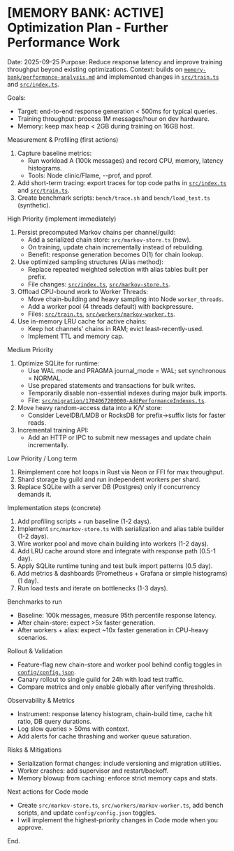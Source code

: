 # [MEMORY BANK: ACTIVE] Optimization Plan - Further Performance Work

Date: 2025-09-25
Purpose: Reduce response latency and improve training throughput beyond existing optimizations.
Context: builds on [`memory-bank/performance-analysis.md`](memory-bank/performance-analysis.md:1) and implemented changes in [`src/train.ts`](src/train.ts:1) and [`src/index.ts`](src/index.ts:1).

Goals:
- Target: end-to-end response generation < 500ms for typical queries.
- Training throughput: process 1M messages/hour on dev hardware.
- Memory: keep max heap < 2GB during training on 16GB host.

Measurement & Profiling (first actions)
1. Capture baseline metrics:
   - Run workload A (100k messages) and record CPU, memory, latency histograms.
   - Tools: Node clinic/Flame, --prof, and pprof.
2. Add short-term tracing: export traces for top code paths in [`src/index.ts`](src/index.ts:1) and [`src/train.ts`](src/train.ts:1).
3. Create benchmark scripts: `bench/trace.sh` and `bench/load_test.ts` (synthetic).

High Priority (implement immediately)
1. Persist precomputed Markov chains per channel/guild:
   - Add a serialized chain store: `src/markov-store.ts` (new).
   - On training, update chain incrementally instead of rebuilding.
   - Benefit: response generation becomes O(1) for chain lookup.
2. Use optimized sampling structures (Alias method):
   - Replace repeated weighted selection with alias tables built per prefix.
   - File changes: [`src/index.ts`](src/index.ts:1), [`src/markov-store.ts`](src/markov-store.ts:1).
3. Offload CPU-bound work to Worker Threads:
   - Move chain-building and heavy sampling into Node `worker_threads`.
   - Add a worker pool (4 threads default) with backpressure.
   - Files: [`src/train.ts`](src/train.ts:1), [`src/workers/markov-worker.ts`](src/workers/markov-worker.ts:1).
4. Use in-memory LRU cache for active chains:
   - Keep hot channels' chains in RAM; evict least-recently-used.
   - Implement TTL and memory cap.

Medium Priority
1. Optimize SQLite for runtime:
   - Use WAL mode and PRAGMA journal_mode = WAL; set synchronous = NORMAL.
   - Use prepared statements and transactions for bulk writes.
   - Temporarily disable non-essential indexes during major bulk imports.
   - File: [`src/migration/1704067200000-AddPerformanceIndexes.ts`](src/migration/1704067200000-AddPerformanceIndexes.ts:1).
2. Move heavy random-access data into a K/V store:
   - Consider LevelDB/LMDB or RocksDB for prefix->suffix lists for faster reads.
3. Incremental training API:
   - Add an HTTP or IPC to submit new messages and update chain incrementally.

Low Priority / Long term
1. Reimplement core hot loops in Rust via Neon or FFI for max throughput.
2. Shard storage by guild and run independent workers per shard.
3. Replace SQLite with a server DB (Postgres) only if concurrency demands it.

Implementation steps (concrete)
1. Add profiling scripts + run baseline (1-2 days).
2. Implement `src/markov-store.ts` with serialization and alias table builder (1-2 days).
3. Wire worker pool and move chain building into workers (1-2 days).
4. Add LRU cache around store and integrate with response path (0.5-1 day).
5. Apply SQLite runtime tuning and test bulk import patterns (0.5 day).
6. Add metrics & dashboards (Prometheus + Grafana or simple histograms) (1 day).
7. Run load tests and iterate on bottlenecks (1-3 days).

Benchmarks to run
- Baseline: 100k messages, measure 95th percentile response latency.
- After chain-store: expect >5x faster generation.
- After workers + alias: expect ~10x faster generation in CPU-heavy scenarios.

Rollout & Validation
- Feature-flag new chain-store and worker pool behind config toggles in [`config/config.json`](config/config.json:1).
- Canary rollout to single guild for 24h with load test traffic.
- Compare metrics and only enable globally after verifying thresholds.

Observability & Metrics
- Instrument: response latency histogram, chain-build time, cache hit ratio, DB query durations.
- Log slow queries > 50ms with context.
- Add alerts for cache thrashing and worker queue saturation.

Risks & Mitigations
- Serialization format changes: include versioning and migration utilities.
- Worker crashes: add supervisor and restart/backoff.
- Memory blowup from caching: enforce strict memory caps and stats.

Next actions for Code mode
- Create `src/markov-store.ts`, `src/workers/markov-worker.ts`, add bench scripts, and update `config/config.json` toggles.
- I will implement the highest-priority changes in Code mode when you approve.

End.